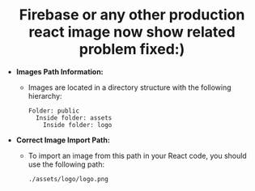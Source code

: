 <h1 align="center"> Firebase or any other production react image now show related problem fixed:)</h1>

<!--
### Exact images path:)

```css
Folder:public inside folder assets inside folder logo
```

### Correct image import path:)

```css
./assets/logo/logo.png
```
-->

- **Images Path Information:**
  - Images are located in a directory structure with the following hierarchy:
    ```
    Folder: public
      Inside folder: assets
        Inside folder: logo
    ```

- **Correct Image Import Path:**
  - To import an image from this path in your React code, you should use the following path:
    ```
    ./assets/logo/logo.png
    ```
